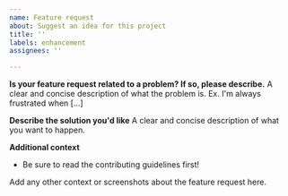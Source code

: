 ```yaml
---
name: Feature request
about: Suggest an idea for this project
title: ''
labels: enhancement
assignees: ''

---
```


**Is your feature request related to a problem? If so, please describe.**
A clear and concise description of what the problem is. Ex. I'm always frustrated when [...]

**Describe the solution you'd like**
A clear and concise description of what you want to happen.

**Additional context**
- Be sure to read the contributing guidelines first!

Add any other context or screenshots about the feature request here.
